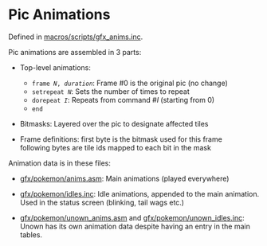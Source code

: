# Pic Animations

Defined in [macros/scripts/gfx_anims.inc](https://github.com/pret/pokecrystal/blob/master/macros/scripts/gfx_anims.asm).

Pic animations are assembled in 3 parts:

- Top-level animations:
   - <code>frame <i>N</i>, <i>duration</i></code>: Frame #0 is the original pic (no change)
   - <code>setrepeat <i>N</i></code>: Sets the number of times to repeat
   - <code>dorepeat <i>I</i></code>: Repeats from command #<i>I</i> (starting from 0)
   - `end`

- Bitmasks:
  Layered over the pic to designate affected tiles

- Frame definitions:
  first byte is the bitmask used for this frame  
  following bytes are tile ids mapped to each bit in the mask

Animation data is in these files:

- [gfx/pokemon/anims.asm](https://github.com/pret/pokecrystal/blob/master/gfx/pokemon/anims.asm):
  Main animations (played everywhere)

- [gfx/pokemon/idles.inc](https://github.com/pret/pokecrystal/blob/master/gfx/pokemon/idles.asm):
  Idle animations, appended to the main animation.  
  Used in the status screen (blinking, tail wags etc.)

- [gfx/pokemon/unown_anims.asm](https://github.com/pret/pokecrystal/blob/master/gfx/pokemon/unown_anims.asm) and [gfx/pokemon/unown_idles.inc](https://github.com/pret/pokecrystal/blob/master/gfx/pokemon/unown_idles.asm):
  Unown has its own animation data despite having an entry in the main tables.
